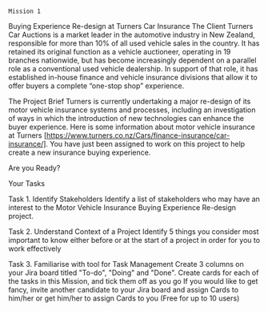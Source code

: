                                                                                                  Mission 1

Buying Experience Re-design at Turners Car Insurance The Client Turners Car Auctions is a market leader in the automotive industry in New Zealand, responsible for more than 10% of all used vehicle sales in the country. It has retained its original function as a vehicle auctioneer, operating in 19 branches nationwide, but has become increasingly dependent on a parallel role as a conventional used vehicle dealership. In support of that role, it has established in-house finance and vehicle insurance divisions that allow it to offer buyers a complete “one-stop shop” experience.

The Project Brief Turners is currently undertaking a major re-design of its motor vehicle insurance systems and processes, including an investigation of ways in which the introduction of new technologies can enhance the buyer experience. Here is some information about motor vehicle insurance at Turners [https://www.turners.co.nz/Cars/finance-insurance/car-insurance/]. You have just been assigned to work on this project to help create a new insurance buying experience.

Are you Ready?

Your Tasks

Task 1. Identify Stakeholders Identify a list of stakeholders who may have an interest to the Motor Vehicle Insurance Buying Experience Re-design project.

Task ​​​​​​​​​​​​​​2. Understand Context of a Project Identify 5 things you consider most important to know either before or at the start of a project in order for you to work effectively

Task 3. Familiarise with tool for Task Management Create 3 columns on your Jira board titled "To-do", "Doing" and "Done". Create cards for each of the tasks in this Mission, and tick them off as you go If you would like to get fancy, invite another candidate to your Jira board and assign Cards to him/her or get him/her to assign Cards to you (Free for up to 10 users)
